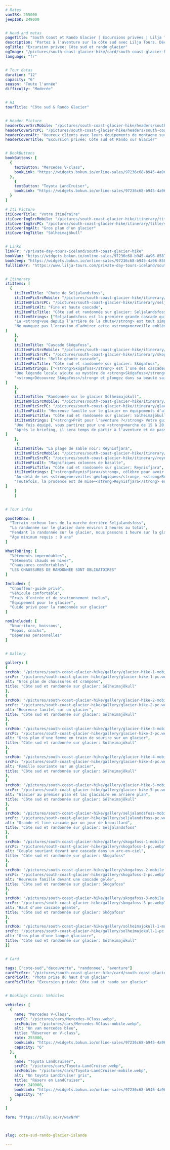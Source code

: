 ```yaml
---
# Rates
vanISK: 255000
jeepISK: 249000


# Head and metas
pageTitle: "South Coast et Rando Glacier | Excursions privées | Lilja Tours"
description: "Partez à l'aventure sur la côte sud avec Lilja Tours. Découvrez Seljalandsfoss et Skógafoss, explorez la plage de Reynisfjara et randonnez sur le glacier Sólheimajökull.​"
ogTitle: "Excursion privée: Côte sud et rando glacier"
ogImage: "/pictures/south-coast-glacier-hike/card/south-coast-glacier-hike.webp"
language: "fr"


# Tour datas
duration: "12"
capacity: "6"
season: "Toute l'année"
difficulty: "Moderée"


# H1
tourTitle: "Côte sud & Rando Glacier"


# Header Picture
headerCoverSrcMobile: "/pictures/south-coast-glacier-hike/headers/south-coast-glacier-hike-mobile.webp"
headerCoverSrcPC: "/pictures/south-coast-glacier-hike/headers/south-coast-glacier-hike-pc.webp"
headerCoverAlt: "Heureux clients avec leurs équipements de montagne sur un glacier"
headerCoverTitle: "Excursion privée: Côte sud et Rando sur Glacier"


# BookButtons
bookButtons: [
  {
    textButton: "Mercedes V-class",
    bookLink: "https://widgets.bokun.io/online-sales/97236c68-b945-4a96-8587-660bdc4c45fd/experience-calendar/753723"
  },
    {
    textButton: "Toyota LandCruiser",
    bookLink: "https://widgets.bokun.io/online-sales/97236c68-b945-4a96-8587-660bdc4c45fd/experience-calendar/753724"
  }
]

# Iti Picture
itiCoverTitle: "Votre itinéraire"
itiCoverImgSrcMobile: "/pictures/south-coast-glacier-hike/itinerary/title/solo-mobile.webp"
itiCoverImgSrcPC: "/pictures/south-coast-glacier-hike/itinerary/title/solo-pc.webp"
itiCoverImgAlt: "Gros plan d'un glacier"
itiCoverImgTitle: "Sólheimajökull"


# Links
linkFr: "/private-day-tours-iceland/south-coast-glacier-hike"
bookVan: "https://widgets.bokun.io/online-sales/97236c68-b945-4a96-8587-660bdc4c45fd/experience-calendar/753723"
bookJeep: "https://widgets.bokun.io/online-sales/97236c68-b945-4a96-8587-660bdc4c45fd/experience-calendar/753724"
fulllinkFr: "https://www.lilja-tours.com/private-day-tours-iceland/south-coast-glacier-hike"


# Itinerary
itiItems: [
  { 
    itiItemTitle: "Chute de Seljalandsfoss",
    itiItemPicSrcMobile: "/pictures/south-coast-glacier-hike/itinerary/seljalandsfoss-mobile.webp",
    itiItemPicSrcPC: "/pictures/south-coast-glacier-hike/itinerary/seljalandsfoss-pc.webp",
    itiItemPicAlt: "Fine et haute cascade",
    itiItemPicTitle: "Côte sud et randonnée sur glacier: Seljalandsfoss",
    itiItemStrings: ["Seljalandsfoss est la première grande cascade qui accueille les voyageurs longeant la côte sud de l'Islande depuis Reykjavík. Avec ses <strong>60 mètres</strong> de hauteur, elle est célèbre pour sa <strong>grotte dissimulée derrière le rideau d'eau</strong>. Ce passage naturel permet aux visiteurs de <strong>marcher derrière la cascade</strong>, offrant une expérience immersive et spectaculaire, rythmée par le grondement de l'eau qui résonne tout autour.",
    "La <strong>vue depuis l’arrière de la chute</strong> est tout simplement fascinante, faisant de ce site un lieu incontournable pour les <strong>photographes et les amoureux de la nature</strong>. Préparez-vous à être éclaboussé, car la brume est inévitable ! Si vous voyagez en <strong>hiver</strong>, sachez que le sentier derrière la cascade est fermé en raison des conditions glaciales, garantissant ainsi la sécurité des visiteurs.",
    "Ne manquez pas l’occasion d’admirer cette <strong>merveille emblématique de l’Islande</strong>, un joyau incontournable de la côte sud."
]
    },
    {
    itiItemTitle: "Cascade Skógafoss",
    itiItemPicSrcMobile: "/pictures/south-coast-glacier-hike/itinerary/skogafoss-mobile.webp",
    itiItemPicSrcPC: "/pictures/south-coast-glacier-hike/itinerary/skogafoss-pc.webp",
    itiItemPicAlt: "Belle géante cascade",
    itiItemPicTitle: "Côte sud et randonnée sur glacier: Skógafoss",
    itiItemStrings: ["<strong>Skógafoss</strong> est l'une des cascades les plus emblématiques d'Islande, facilement repérable depuis la <strong>Route One</strong> le long de la <strong>côte sud</strong>. Avec ses <strong>60 mètres</strong> de hauteur, sa chute d'eau puissante génère une brume envoûtante, créant souvent de <strong>magnifiques arcs-en-ciel</strong> les jours ensoleillés—un véritable paradis pour les photographes. Sa beauté spectaculaire et son aura majestueuse attirent des visiteurs du monde entier, et sa popularité a encore grandi après son apparition dans <strong>Game of Thrones</strong>, en faisant un lieu incontournable pour les passionnés et les voyageurs.",
    "Une légende locale ajoute au mystère de <strong>Skógafoss</strong>. Selon le folklore, un <strong>trésor caché par un géant</strong> se trouverait derrière la cascade. De nombreux explorateurs ont tenté de le découvrir, mais son existence reste un mystère. Votre guide vous racontera cette fascinante histoire en explorant les environs. Pour les amateurs de sensations fortes, un <strong>escalier adjacent</strong> mène à un <strong>point de vue époustouflant</strong>, offrant des <strong>panoramas spectaculaires</strong> sur les paysages environnants.",
    "<strong>Découvrez Skógafoss</strong> et plongez dans sa beauté saisissante, son histoire fascinante et les légendes qui en font un lieu véritablement magique."
]
    },
    {
    itiItemTitle: "Randonnée sur le glacier Sólheimajökull",
    itiItemPicSrcMobile: "/pictures/south-coast-glacier-hike/itinerary/glacier-hike-mobile.webp",
    itiItemPicSrcPC: "/pictures/south-coast-glacier-hike/itinerary/glacier-hike-pc.webp",
    itiItemPicAlt: "Heureuse famille sur le glacier en équipements d'alpinisme",
    itiItemPicTitle: "Côte sud et randonnée sur glacier: Sólheimajökull",
    itiItemStrings: ["<strong>Prêt pour l'aventure ?</strong> Votre guide vous équipera d'un <strong>harnais, d'un casque, de crampons et d'un piolet</strong>, afin que vous soyez parfaitement préparé pour cette expérience unique.",
    "Une fois équipé, vous partirez pour une <strong>marche de 15 à 20 minutes</strong> jusqu'au bord du <strong>glacier Sólheimajökull</strong>. Sur place, votre guide vous donnera des <strong>instructions de sécurité essentielles</strong> et vous expliquera comment progresser en toute confiance sur la glace.",
    "Après le briefing, il sera temps de partir à l'aventure et de passer environ <strong>une heure sur la glace</strong>. Comme il s'agit d'une <strong>randonnée privée sur glacier</strong>, votre guide vous éloignera des foules, vous offrant ainsi l'incroyable sensation d'avoir le glacier rien que pour vous."
]
    },
     {
    itiItemTitle: "La plage de sable noir: Reynisfjara",
    itiItemPicSrcMobile: "/pictures/south-coast-glacier-hike/itinerary/reynisfjara-mobile.webp",
    itiItemPicSrcPC: "/pictures/south-coast-glacier-hike/itinerary/reynisfjara-pc.webp",
    itiItemPicAlt: "Magnifiques colonnes de basalte",
    itiItemPicTitle: "Côte sud et randonnée sur glacier: Reynisfjara",
    itiItemStrings: ["<strong>Reynisfjara</strong>, célèbre pour avoir servi de décor à la <strong>Dragon Glass Cave</strong> dans <strong>Game of Thrones</strong>, est la <strong>plage de sable noir</strong> la plus spectaculaire d’Islande. Ses <strong>imposantes colonnes de basalte</strong>, ses <strong>vagues puissantes</strong> et ses <strong>falaises dramatiques</strong> forment un paysage surréaliste qui fascine les visiteurs tout au long de l’année. Le <strong>rugissant océan Atlantique</strong> renforce son caractère sauvage et indompté, en faisant un lieu incontournable pour les <strong>photographes et les amoureux de la nature</strong>.",
    "Au-delà de ses <strong>merveilles géologiques</strong>, <strong>Reynisfjara</strong> se transforme en été en un <strong>site de nidification</strong> animé, accueillant des milliers d’<strong>oiseaux migrateurs</strong>, dont les emblématiques <strong>macareux</strong>. Ces oiseaux marins reviennent chaque année pour se reproduire sur les falaises dominant le sable noir, offrant une <strong>expérience d’observation unique</strong>. Les visiteurs peuvent les admirer en train de <strong>plonger dans l’océan</strong> pour pêcher ou de se reposer sur les formations rocheuses escarpées.",
    "Toutefois, la prudence est de mise—<strong>Reynisfjara</strong> est tristement célèbre pour ses <strong>vagues scélérates</strong>, qui surgissent sans avertissement. Découvrez ce <strong>site emblématique d’Islande</strong> et laissez-vous émerveiller par la <strong>puissance brute de la nature</strong> et sa faune vibrante."
]
    }
    ]


# Tour infos

goodToKnow: [
  "Terrain rocheux lors de la marche derrière Seljalandsfoss",
  "La randonnée sur le glacier dure environ 3 heures au total",
  "Pendant la randonnée sur le glacier, nous passons 1 heure sur la glace",
  "Âge minimum requis : 8 ans"
]

WhatToBring: [
  "Vêtements imperméables",
  "Vêtements chauds en hiver",
  "Chaussures confortables",
  "LES CHAUSSURES DE RANDONNÉE SONT OBLIGATOIRES"
]

Included: [
  "Chauffeur-guide privé",
  "Véhicule confortable",
  "Frais d’entrée et de stationnement inclus",
  "Équipement pour le glacier",
  "Guide privé pour la randonnée sur glacier"
]

nonIncluded: [
  "Nourriture, boissons", 
  "Repas, snacks", 
  "Dépenses personnelles"
]


# Gallery

gallery: [
{
srcMob: "/pictures/south-coast-glacier-hike/gallery/glacier-hike-1-mobile.webp",
srcPc: "/pictures/south-coast-glacier-hike/gallery/glacier-hike-1-pc.webp",
alt: "Gros plan de chaussures et crampons",
title: "Côte sud et randonnée sur glacier: Sólheimajökull"
},    
{
srcMob: "/pictures/south-coast-glacier-hike/gallery/glacier-hike-2-mobile.webp",
srcPc: "/pictures/south-coast-glacier-hike/gallery/glacier-hike-2-pc.webp",
alt: "Heureuse familel sur un glacier",
title: "Côte sud et randonnée sur glacier: Sólheimajökull"
},    
{
srcMob: "/pictures/south-coast-glacier-hike/gallery/glacier-hike-3-mobile.webp",
srcPc: "/pictures/south-coast-glacier-hike/gallery/glacier-hike-3-pc.webp",
alt: "Gros plan d'une femme en train de sourire sur un glacier",
title: "Côte sud et randonnée sur glacier: Sólheimajökull"
},  
{
srcMob: "/pictures/south-coast-glacier-hike/gallery/glacier-hike-4-mobile.webp",
srcPc: "/pictures/south-coast-glacier-hike/gallery/glacier-hike-4-pc.webp",
alt: "Famille souriante sur un glacier",
title: "Côte sud et randonnée sur glacier: Sólheimajökull"
},  
{
srcMob: "/pictures/south-coast-glacier-hike/gallery/glacier-hike-5-mobile.webp",
srcPc: "/pictures/south-coast-glacier-hike/gallery/glacier-hike-5-pc.webp",
alt: "Glacier au premier plan et lac glaciaire en arrière plan",
title: "Côte sud et randonnée sur glacier: Sólheimajökull"
},   
{
srcMob: "/pictures/south-coast-glacier-hike/gallery/seljalandsfoss-mobile.webp",
srcPc: "/pictures/south-coast-glacier-hike/gallery/seljalandsfoss-pc.webp",
alt: "Grande et fine cascade par un jour de brouillard",
title: "Côte sud et randonnée sur glacier: Seljalandsfoss"
},    
{
srcMob: "/pictures/south-coast-glacier-hike/gallery/skogafoss-1-mobile.webp",
srcPc: "/pictures/south-coast-glacier-hike/gallery/skogafoss-1-pc.webp",
alt: "Couple souriant devant une cascade dans un arc-en-ciel",
title: "Côte sud et randonnée sur glacier: Skogafoss"
},  
{
srcMob: "/pictures/south-coast-glacier-hike/gallery/skogafoss-2-mobile.webp",
srcPc: "/pictures/south-coast-glacier-hike/gallery/skogafoss-2-pc.webp",
alt: "Heureuse famille devant une cascade gelée",
title: "Côte sud et randonnée sur glacier: Skogafoss"
},  
{
srcMob: "/pictures/south-coast-glacier-hike/gallery/skogafoss-3-mobile.webp",
srcPc: "/pictures/south-coast-glacier-hike/gallery/skogafoss-3-pc.webp",
alt: "Haut d'une cascade géante",
title: "Côte sud et randonnée sur glacier: Skógafoss"
},  
{
srcMob: "/pictures/south-coast-glacier-hike/gallery/solheimajokull-1-mobile.webp",
srcPc: "/pictures/south-coast-glacier-hike/gallery/solheimajokull-1-pc.webp",
alt: "Gros plan d'une langue glaciaire",
title: "Côte sud et randonnée sur glacier: Sólheimajökull"
}]


# Card

tags: ["cote-sud","decouverte", "randonnee", "aventure"]
cardPicSrc: "/pictures/south-coast-glacier-hike/card/south-coast-glacier-hike.webp"
cardPicAlt: "Photo prise du haut d'un glacier"
cardPicTitle: "Excursion privée: Côte sud et rando sur glacier"


# Bookings Cards: Vehicles

vehicles: [
  {
    name: "Mercedes V-Class",
    srcPC: "/pictures/cars/Mercedes-VClass.webp",
    srcMobile: "/pictures/cars/Mercedes-VClass-mobile.webp",
    alt: "Un van mercedes bleu",
    title: "Réserver en V-class",
    rate: 255000,
    bookLink: "https://widgets.bokun.io/online-sales/97236c68-b945-4a96-8587-660bdc4c45fd/experience-calendar/753723",
    capacity: "6"
  },
    {
    name: "Toyota LandCruiser",
    srcPC: "/pictures/cars/Toyota-LandCruiser.webp",
    srcMobile: "/pictures/cars/Toyota-LandCruiser-mobile.webp",
    alt: "Un toyota LandCruiser gris",
    title: "Réserv en LandCruiser",
    rate: 249000,
    bookLink: "https://widgets.bokun.io/online-sales/97236c68-b945-4a96-8587-660bdc4c45fd/experience-calendar/753724",
    capacity: "4"
  }

]

form: "https://tally.so/r/wavNrW"



slug: cote-sud-rando-glacier-islande

---
```

